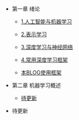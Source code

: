 * 第一章 绪论

  * [1.人工智能与机器学习](./第一章_绪论/人工智能与机器学习.md)

  * [2.表示学习](./第一章_绪论/表示学习.md)

  * [3.深度学习与神经网络](./第一章_绪论/深度学习与神经网络.md)

  * [4.常用深度学习框架](./第一章_绪论/常用深度学习框架.md)

  * [本BLOG使用框架](./第一章_绪论/本BLOG使用框架.md)

- 第二章 机器学习概述
  - [待更新]()



- 待更新
